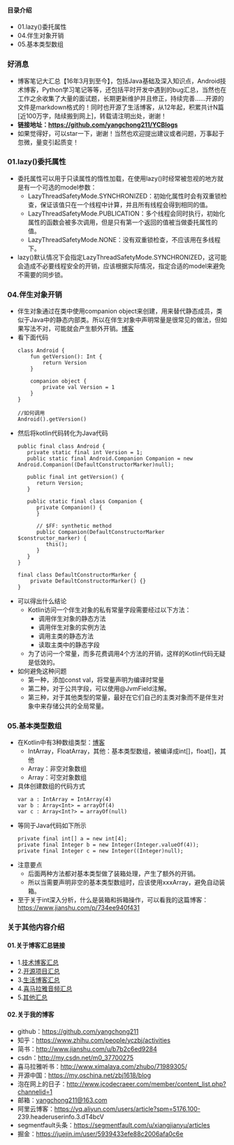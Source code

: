 #### 目录介绍
- 01.lazy()委托属性
- 04.伴生对象开销
- 05.基本类型数组



### 好消息
- 博客笔记大汇总【16年3月到至今】，包括Java基础及深入知识点，Android技术博客，Python学习笔记等等，还包括平时开发中遇到的bug汇总，当然也在工作之余收集了大量的面试题，长期更新维护并且修正，持续完善……开源的文件是markdown格式的！同时也开源了生活博客，从12年起，积累共计N篇[近100万字，陆续搬到网上]，转载请注明出处，谢谢！
- **链接地址：https://github.com/yangchong211/YCBlogs**
- 如果觉得好，可以star一下，谢谢！当然也欢迎提出建议或者问题，万事起于忽微，量变引起质变！





### 01.lazy()委托属性
- 委托属性可以用于只读属性的惰性加载，在使用lazy()时经常被忽视的地方就是有一个可选的model参数：
    - LazyThreadSafetyMode.SYNCHRONIZED：初始化属性时会有双重锁检查，保证该值只在一个线程中计算，并且所有线程会得到相同的值。
    - LazyThreadSafetyMode.PUBLICATION：多个线程会同时执行，初始化属性的函数会被多次调用，但是只有第一个返回的值被当做委托属性的值。
    - LazyThreadSafetyMode.NONE：没有双重锁检查，不应该用在多线程下。
- lazy()默认情况下会指定LazyThreadSafetyMode.SYNCHRONIZED，这可能会造成不必要线程安全的开销，应该根据实际情况，指定合适的model来避免不需要的同步锁。




### 04.伴生对象开销
- 伴生对象通过在类中使用companion object来创建，用来替代静态成员，类似于Java中的静态内部类。所以在伴生对象中声明常量是很常见的做法，但如果写法不对，可能就会产生额外开销。[博客](https://github.com/yangchong211/YCBlogs)
- 看下面代码
    ```
    class Android {
        fun getVersion(): Int {
            return Version
        }
    
        companion object {
            private val Version = 1
        }
    }
    
    //如何调用
    Android().getVersion()
    ```
- 然后将kotlin代码转化为Java代码
    ```
    public final class Android {
       private static final int Version = 1;
       public static final Android.Companion Companion = new Android.Companion((DefaultConstructorMarker)null);
    
       public final int getVersion() {
          return Version;
       }
    
       public static final class Companion {
          private Companion() {
          }
    
          // $FF: synthetic method
          public Companion(DefaultConstructorMarker $constructor_marker) {
             this();
          }
       }
    }
    
    final class DefaultConstructorMarker {
        private DefaultConstructorMarker() {}
    }
    ```
- 可以得出什么结论
    - Kotlin访问一个伴生对象的私有常量字段需要经过以下方法：
        - 调用伴生对象的静态方法
        - 调用伴生对象的实例方法
        - 调用主类的静态方法
        - 读取主类中的静态字段
    - 为了访问一个常量，而多花费调用4个方法的开销，这样的Kotlin代码无疑是低效的。
- 如何避免这种问题
    - 第一种，添加const val，将常量声明为编译时常量
    - 第二种，对于公共字段，可以使用@JvmField注解。
    - 第三种，对于其他类型的常量，最好在它们自己的主类对象而不是伴生对象中来存储公共的全局常量。




### 05.基本类型数组
- 在Kotlin中有3种数组类型：[博客](https://github.com/yangchong211/YCBlogs)
    - IntArray，FloatArray，其他：基本类型数组，被编译成int[]，float[]，其他
    - Array：非空对象数组
    - Array：可空对象数组
- 具体创建数组的代码方式
    ```
    var a : IntArray = IntArray(4)
    var b : Array<Int> = arrayOf(4)
    var c : Array<Int?> = arrayOf(null)
    ```
- 等同于Java代码如下所示
    ```
    private final int[] a = new int[4];
    private final Integer b = new Integer(Integer.valueOf(4));
    private final Integer c = new Integer((Integer)null);
    ```
- 注意要点
    - 后面两种方法都对基本类型做了装箱处理，产生了额外的开销。  
    - 所以当需要声明非空的基本类型数组时，应该使用xxxArray，避免自动装箱。
- 至于关于int深入分析，什么是装箱和拆箱操作，可以看我的这篇博客：https://www.jianshu.com/p/734ee940f431







### 关于其他内容介绍
#### 01.关于博客汇总链接
- 1.[技术博客汇总](https://www.jianshu.com/p/614cb839182c)
- 2.[开源项目汇总](https://blog.csdn.net/m0_37700275/article/details/80863574)
- 3.[生活博客汇总](https://blog.csdn.net/m0_37700275/article/details/79832978)
- 4.[喜马拉雅音频汇总](https://www.jianshu.com/p/f665de16d1eb)
- 5.[其他汇总](https://www.jianshu.com/p/53017c3fc75d)



#### 02.关于我的博客
- github：https://github.com/yangchong211
- 知乎：https://www.zhihu.com/people/yczbj/activities
- 简书：http://www.jianshu.com/u/b7b2c6ed9284
- csdn：http://my.csdn.net/m0_37700275
- 喜马拉雅听书：http://www.ximalaya.com/zhubo/71989305/
- 开源中国：https://my.oschina.net/zbj1618/blog
- 泡在网上的日子：http://www.jcodecraeer.com/member/content_list.php?channelid=1
- 邮箱：yangchong211@163.com
- 阿里云博客：https://yq.aliyun.com/users/article?spm=5176.100- 239.headeruserinfo.3.dT4bcV
- segmentfault头条：https://segmentfault.com/u/xiangjianyu/articles
- 掘金：https://juejin.im/user/5939433efe88c2006afa0c6e













